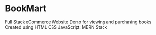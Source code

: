 # BookMart
Full Stack eCommerce Website Demo for viewing and purchasing books
Created using
HTML
CSS
JavaScript: MERN Stack

